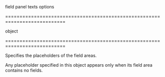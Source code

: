 <!--**
/*-------------------------------------------
    Auto-generated file. Do not modify.
-------------------------------------------

**-->
<!--d-->field panel texts options<!--/d-->
===========================================================================
<!--type-->object<!--/type-->
===========================================================================

<!--shortDescription-->
Specifies the placeholders of the field areas.
<!--/shortDescription-->

<!--fullDescription-->
Any placeholder specified in this object appears only when its field area contains no fields.
<!--/fullDescription-->